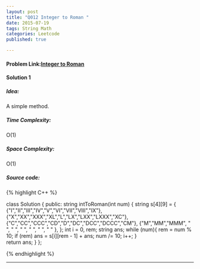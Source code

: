 ```yaml
---
layout: post
title: "Q012 Integer to Roman "
date: 2015-07-19
tags: String Math
categories: Leetcode
published: true

---
```

#### Problem Link:[Integer to Roman ](https://leetcode.com/problems/integer-to-roman/) 

#### Solution 1 

##### Idea:

A simple method.
   
##### Time Complexity:

O(1)

##### Space Complexity:

O(1)

##### Source code:
{% highlight C++ %}

class Solution {
public:
    string intToRoman(int num) {
        string s[4][9] = { \{"I","II","III","IV","V","VI","VII","VIII","IX"},
            {"X","XX","XXX","XL","L","LX","LXX","LXXX","XC"},
            {"C","CC","CCC","CD","D","DC","DCC","DCCC","CM"},
            {"M","MM","MMM", " ", " ", " ", " ", " ", " " \},
        };
        int i = 0, rem;
        string ans;
        while (num){
            rem = num % 10;
            if (rem) ans = s[i][rem - 1] + ans;
            num /= 10;
            i++;
        }        
        return ans;
    }
};

{% endhighlight %}

---

